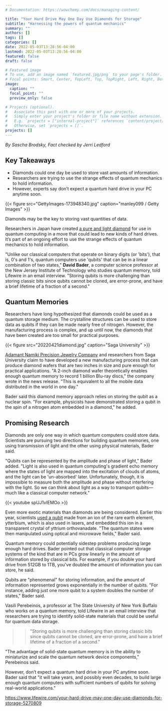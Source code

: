 ```yaml
---
# Documentation: https://wowchemy.com/docs/managing-content/

title: "Your Hard Drive May One Day Use Diamonds for Storage"
subtitle: "Harnessing the powers of quantum mechanics"
summary: ""
authors: []
tags: []
categories: []
date: 2022-05-03T13:28:56-04:00
lastmod: 2022-05-03T13:28:56-04:00
featured: false
draft: false

# Featured image
# To use, add an image named `featured.jpg/png` to your page's folder.
# Focal points: Smart, Center, TopLeft, Top, TopRight, Left, Right, BottomLeft, Bottom, BottomRight.
image:
  caption: ""
  focal_point: ""
  preview_only: false

# Projects (optional).
#   Associate this post with one or more of your projects.
#   Simply enter your project's folder or file name without extension.
#   E.g. `projects = ["internal-project"]` references `content/project/deep-learning/index.md`.
#   Otherwise, set `projects = []`.
projects: []
---
```


*By Sascha Brodsky, Fact checked by Jerri Ledford*

## Key Takeaways ##

* Diamonds could one day be used to store vast amounts of information. 
* Researchers are trying to use the strange effects of quantum mechanics to hold information.
* However, experts say don’t expect a quantum hard drive in your PC anytime soon.

{{< figure src="GettyImages-173948340.jpg" caption="manley099 / Getty Images" >}}

Diamonds may be the key to storing vast quantities of data. 

Researchers in Japan have created [a pure and light diamond](https://www.ad-na.com/magazine_en/archives/1401) for use in quantum computing in a move that could lead to new kinds of hard drives. It’s part of an ongoing effort to use the strange effects of quantum mechanics to hold information. 

"Unlike our classical computers that operate on binary digits (or 'bits'), that is, 0's and 1's, quantum computers use 'qubits' that can be in a linear combination of two states," **David Bader**, a computer science professor at the New Jersey Institute of Technology who studies quantum memory, told Lifewire in an email interview. "Storing qubits is more challenging than storing classic bits since qubits cannot be cloned, are error-prone, and have a brief lifetime of a fraction of a second." 

## Quantum Memories ##

Researchers have long hypothesized that diamonds could be used as a quantum storage medium. The crystalline structures can be used to store data as qubits if they can be made nearly free of nitrogen. However, the manufacturing process is complex, and up until now, the diamonds that have been created are too small for practical purposes.

{{< figure src="20220421diamond.jpg" caption="Saga University" >}}

[Adamant Namiki Precision Jewelry Company](https://www.ad-na.com/en/) and researchers from Saga University claim to have developed a new manufacturing process that can produce diamond wafers that are two inches in size and pure enough for practical applications.  "A 2-inch diamond wafer theoretically enables enough quantum memory to record 1 billion Blu-ray discs," the company wrote in the news release. "This is equivalent to all the mobile data distributed in the world in one day."

Bader said this diamond memory approach relies on storing the qubit as a nuclear spin. "For example, physicists have demonstrated storing a qubit in the spin of a nitrogen atom embedded in a diamond," he added.

## Promising Research ##

Diamonds are only one way in which quantum computers could store data. Scientists are pursuing two directions for building quantum memories, one using transmission of light and the other using physical materials, Bader said. 

"Qubits can be represented by the amplitude and phase of light," Bader added. "Light is also used in quantum computing's gradient echo memory where the states of light are mapped into the excitation of clouds of atoms, and the light can be 'un-absorbed' later. Unfortunately, though, it is impossible to measure both the amplitude and phase without interfering with the light. So we can think about light as a way to transport qubits—much like a classical computer network."

{{< youtube spUJ1vIEMOo >}}

Even more exotic materials than diamonds are being considered. Earlier this year, scientists [used a qubit](https://www.sciencedaily.com/releases/2022/02/220217141249.htm) made from an ion of the rare earth element, ytterbium, which is also used in lasers, and embedded this ion in a transparent crystal of yttrium orthovanadate. "The quantum states were then manipulated using optical and microwave fields," Bader said.  

Quantum memory could potentially sidestep problems producing large enough hard drives. Bader pointed out that classical computer storage systems of the kind that are in PCs grow linearly in the amount of information stored by classical bits. For example, if you double your hard drive from 512GB to 1TB, you've doubled the amount of information you can store, he said.

Qubits are "phenomenal" for storing information, and the amount of information represented grows exponentially in the number of qubits. "For instance, adding just one more qubit to a system doubles the number of states," Bader said. 

Vasili Perebeinos, a professor at The State University of New York Buffalo who works on a quantum memory, told Lifewire in an email interview that researchers are trying to identify solid-state materials that could be useful for quantum data storage.

>> "Storing qubits is more challenging than storing classic bits since qubits cannot be cloned, are error-prone, and have a brief lifetime of a fraction of a second."

"The advantage of solid-state quantum memory is in the ability to miniaturize and scale the quantum network device components," Perebeinos said. 

However, don’t expect a quantum hard drive in your PC anytime soon. Bader said that "it will take years, and possibly even decades, to build large enough quantum computers with sufficient numbers of qubits for solving real-world applications."

https://www.lifewire.com/your-hard-drive-may-one-day-use-diamonds-for-storage-5270809
